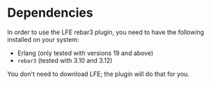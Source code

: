 # Dependencies

In order to use the LFE rebar3 plugin, you need to have the following installed
on your system:

* Erlang (only tested with versions 19 and above)
* `rebar3` (tested with 3.10 and 3.12)

You don't need to download LFE; the plugin will do that for you.
